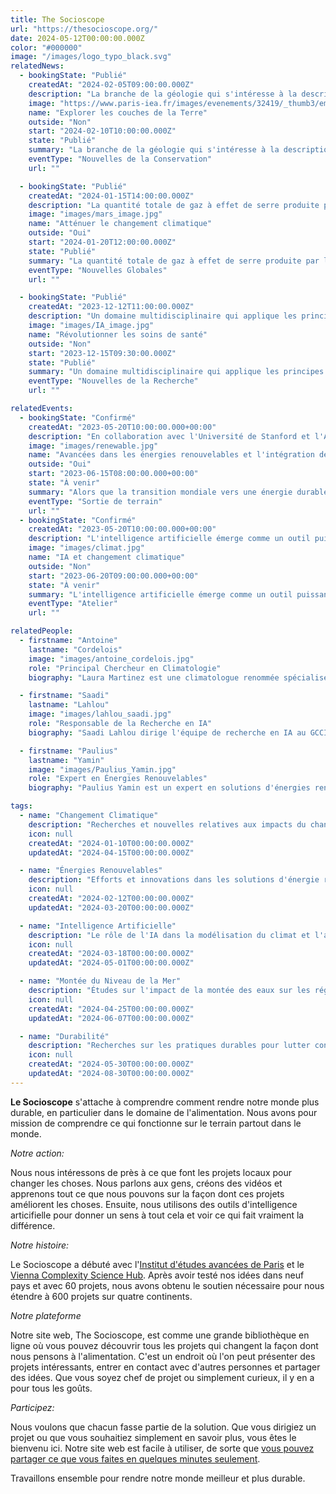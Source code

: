 ```yaml
---
title: The Socioscope
url: "https://thesocioscope.org/"
date: 2024-05-12T00:00:00.000Z
color: "#000000"
image: "/images/logo_typo_black.svg"
relatedNews:
  - bookingState: "Publié"
    createdAt: "2024-02-05T09:00:00.000Z"
    description: "La branche de la géologie qui s'intéresse à la description et à la classification des roches."
    image: "https://www.paris-iea.fr/images/evenements/32419/_thumb3/emily-morter-8xaa0f9yqne-unsplash.jpg"
    name: "Explorer les couches de la Terre"
    outside: "Non"
    start: "2024-02-10T10:00:00.000Z"
    state: "Publié"
    summary: "La branche de la géologie qui s'intéresse à la description et à la classification des roches."
    eventType: "Nouvelles de la Conservation"
    url: ""

  - bookingState: "Publié"
    createdAt: "2024-01-15T14:00:00.000Z"
    description: "La quantité totale de gaz à effet de serre produite par les activités humaines, mesurée en équivalents dioxyde de carbone."
    image: "images/mars_image.jpg"
    name: "Atténuer le changement climatique"
    outside: "Oui"
    start: "2024-01-20T12:00:00.000Z"
    state: "Publié"
    summary: "La quantité totale de gaz à effet de serre produite par les activités humaines, mesurée en équivalents dioxyde de carbone."
    eventType: "Nouvelles Globales"
    url: ""

  - bookingState: "Publié"
    createdAt: "2023-12-12T11:00:00.000Z"
    description: "Un domaine multidisciplinaire qui applique les principes de l'ingénierie à la médecine et à la biologie à des fins de soins de santé."
    image: "images/IA_image.jpg"
    name: "Révolutionner les soins de santé"
    outside: "Non"
    start: "2023-12-15T09:30:00.000Z"
    state: "Publié"
    summary: "Un domaine multidisciplinaire qui applique les principes de l'ingénierie à la médecine et à la biologie à des fins de soins de santé."
    eventType: "Nouvelles de la Recherche"
    url: ""

relatedEvents:
  - bookingState: "Confirmé"
    createdAt: "2023-05-20T10:00:00.000+00:00"
    description: "En collaboration avec l'Université de Stanford et l'Agence Internationale de l'Énergie."
    image: "images/renewable.jpg"
    name: "Avancées dans les énergies renouvelables et l'intégration de l'IA"
    outside: "Oui"
    start: "2023-06-15T08:00:00.000+00:00"
    state: "À venir"
    summary: "Alors que la transition mondiale vers une énergie durable se poursuit, l'intelligence artificielle joue un rôle crucial dans l'optimisation des systèmes d'énergie renouvelable."
    eventType: "Sortie de terrain"
    url: ""
  - bookingState: "Confirmé"
    createdAt: "2023-05-20T10:00:00.000+00:00"
    description: "L'intelligence artificielle émerge comme un outil puissant dans la lutte contre le changement climatique."
    image: "images/climat.jpg"
    name: "IA et changement climatique"
    outside: "Non"
    start: "2023-06-20T09:00:00.000+00:00"
    state: "À venir"
    summary: "L'intelligence artificielle émerge comme un outil puissant dans la lutte contre le changement climatique."
    eventType: "Atelier"
    url: ""

relatedPeople:
  - firstname: "Antoine"
    lastname: "Cordelois"
    image: "images/antoine_cordelois.jpg"
    role: "Principal Chercheur en Climatologie"
    biography: "Laura Martinez est une climatologue renommée spécialisée dans les études atmosphériques et les effets à long terme du changement climatique sur les schémas météorologiques mondiaux."

  - firstname: "Saadi"
    lastname: "Lahlou"
    image: "images/lahlou_saadi.jpg"
    role: "Responsable de la Recherche en IA"
    biography: "Saadi Lahlou dirige l'équipe de recherche en IA au GCCI, se concentrant sur les modèles prédictifs des impacts du changement climatique à l'aide de techniques d'apprentissage automatique."

  - firstname: "Paulius"
    lastname: "Yamin"
    image: "images/Paulius_Yamin.jpg"
    role: "Expert en Énergies Renouvelables"
    biography: "Paulius Yamin est un expert en solutions d'énergies renouvelables et en innovations technologiques durables, plaidant pour l'adoption mondiale de l'énergie propre."

tags:
  - name: "Changement Climatique"
    description: "Recherches et nouvelles relatives aux impacts du changement climatique mondial."
    icon: null
    createdAt: "2024-01-10T00:00:00.000Z"
    updatedAt: "2024-04-15T00:00:00.000Z"

  - name: "Énergies Renouvelables"
    description: "Efforts et innovations dans les solutions d'énergie renouvelable pour un avenir durable."
    icon: null
    createdAt: "2024-02-12T00:00:00.000Z"
    updatedAt: "2024-03-20T00:00:00.000Z"

  - name: "Intelligence Artificielle"
    description: "Le rôle de l'IA dans la modélisation du climat et l'analyse des données."
    icon: null
    createdAt: "2024-03-18T00:00:00.000Z"
    updatedAt: "2024-05-01T00:00:00.000Z"

  - name: "Montée du Niveau de la Mer"
    description: "Études sur l'impact de la montée des eaux sur les régions côtières."
    icon: null
    createdAt: "2024-04-25T00:00:00.000Z"
    updatedAt: "2024-06-07T00:00:00.000Z"

  - name: "Durabilité"
    description: "Recherches sur les pratiques durables pour lutter contre le changement climatique."
    icon: null
    createdAt: "2024-05-30T00:00:00.000Z"
    updatedAt: "2024-08-30T00:00:00.000Z"
---
```

**Le Socioscope** s'attache à comprendre comment rendre notre monde plus durable, en particulier dans le domaine de l'alimentation. Nous avons pour mission de comprendre ce qui fonctionne sur le terrain partout dans le monde.

*Notre action:*

Nous nous intéressons de près à ce que font les projets locaux pour changer les choses. Nous parlons aux gens, créons des vidéos et apprenons tout ce que nous pouvons sur la façon dont ces projets améliorent les choses. Ensuite, nous utilisons des outils d'intelligence articifielle pour donner un sens à tout cela et voir ce qui fait vraiment la différence.

*Notre histoire:*

Le Socioscope a débuté avec l'[Institut d'études avancées de Paris](https://www.paris-iea.fr/en/) et le [Vienna Complexity Science Hub](https://csh.ac.at/). Après avoir testé nos idées dans neuf pays et avec 60 projets, nous avons obtenu le soutien nécessaire pour nous étendre à 600 projets sur quatre continents.

*Notre plateforme*

Notre site web, The Socioscope, est comme une grande bibliothèque en ligne où vous pouvez découvrir tous les projets qui changent la façon dont nous pensons à l'alimentation. C'est un endroit où l'on peut présenter des projets intéressants, entrer en contact avec d'autres personnes et partager des idées. Que vous soyez chef de projet ou simplement curieux, il y en a pour tous les goûts.

*Participez:*

Nous voulons que chacun fasse partie de la solution. Que vous dirigiez un projet ou que vous souhaitiez simplement en savoir plus, vous êtes le bienvenu ici. Notre site web est facile à utiliser, de sorte que [vous pouvez partager ce que vous faites en quelques minutes seulement](https://thesocioscope.org/register).

Travaillons ensemble pour rendre notre monde meilleur et plus durable.
